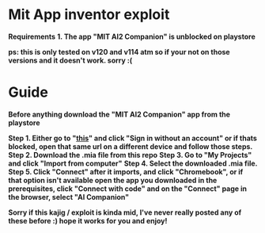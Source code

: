 # Mit App inventor exploit
**Requirements**
**1. The app "MIT AI2 Companion" is unblocked on playstore**

**ps: this is only tested on v120 and v114 atm so if your not on those versions and it doesn't work. sorry :(**

# Guide

**Before anything download the "MIT AI2 Companion" app from the playstore**

**Step 1. Either go to "[this](https://code.appinventor.mit.edu/)" and click "Sign in without an account" or if thats blocked, open that same url on a different device and follow those steps.**
**Step 2. Download the .mia file from this repo**
**Step 3. Go to "My Projects" and click "Import from computer"**
**Step 4. Select the downloaded .mia file.**
**Step 5. Click "Connect" after it imports, and click "Chromebook", or if that option isn't available open the app you downloaded in the prerequisites, click "Connect with code" and on the "Connect" page in the browser, select "AI Companion"**

**Sorry if this kajig / exploit is kinda mid, I've never really posted any of these before :) hope it works for you and enjoy!**
